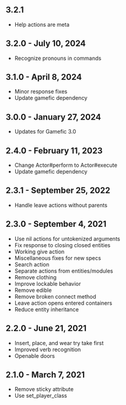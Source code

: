 ## 3.2.1
- Help actions are meta

## 3.2.0 - July 10, 2024
- Recognize pronouns in commands

## 3.1.0 - April 8, 2024
- Minor response fixes
- Update gamefic dependency

## 3.0.0 - January 27, 2024
- Updates for Gamefic 3.0

## 2.4.0 - February 11, 2023
- Change Actor#perform to Actor#execute
- Update gamefic dependency

## 2.3.1 - September 25, 2022
- Handle leave actions without parents

## 2.3.0 - September 4, 2021
- Use nil actions for untokenized arguments
- Fix response to closing closed entities
- Working give action
- Miscellaneous fixes for new specs
- Search action
- Separate actions from entities/modules
- Remove clothing
- Improve lockable behavior
- Remove edible
- Remove broken connect method
- Leave action opens entered containers
- Reduce entity inheritance

## 2.2.0 - June 21, 2021
- Insert, place, and wear try take first
- Improved verb recognition
- Openable doors

## 2.1.0 - March 7, 2021
- Remove sticky attribute
- Use set_player_class
